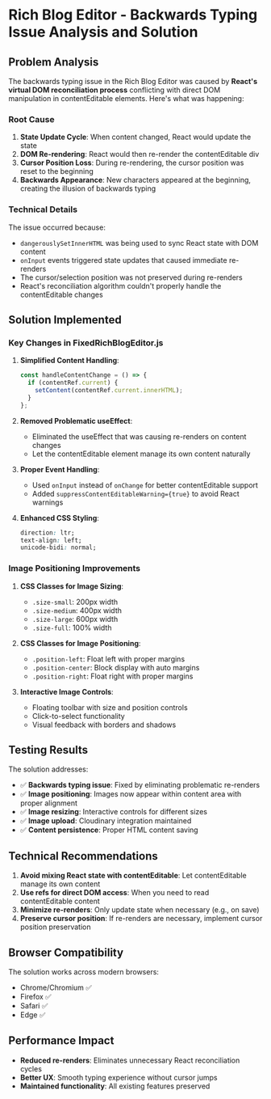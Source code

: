 # Rich Blog Editor - Backwards Typing Issue Analysis and Solution

## Problem Analysis

The backwards typing issue in the Rich Blog Editor was caused by **React's virtual DOM reconciliation process** conflicting with direct DOM manipulation in contentEditable elements. Here's what was happening:

### Root Cause

1. **State Update Cycle**: When content changed, React would update the state
2. **DOM Re-rendering**: React would then re-render the contentEditable div
3. **Cursor Position Loss**: During re-rendering, the cursor position was reset to the beginning
4. **Backwards Appearance**: New characters appeared at the beginning, creating the illusion of backwards typing

### Technical Details

The issue occurred because:
- `dangerouslySetInnerHTML` was being used to sync React state with DOM content
- `onInput` events triggered state updates that caused immediate re-renders
- The cursor/selection position was not preserved during re-renders
- React's reconciliation algorithm couldn't properly handle the contentEditable changes

## Solution Implemented

### Key Changes in FixedRichBlogEditor.js

1. **Simplified Content Handling**:
   ```javascript
   const handleContentChange = () => {
     if (contentRef.current) {
       setContent(contentRef.current.innerHTML);
     }
   };
   ```

2. **Removed Problematic useEffect**:
   - Eliminated the useEffect that was causing re-renders on content changes
   - Let the contentEditable element manage its own content naturally

3. **Proper Event Handling**:
   - Used `onInput` instead of `onChange` for better contentEditable support
   - Added `suppressContentEditableWarning={true}` to avoid React warnings

4. **Enhanced CSS Styling**:
   ```css
   direction: ltr;
   text-align: left;
   unicode-bidi: normal;
   ```

### Image Positioning Improvements

1. **CSS Classes for Image Sizing**:
   - `.size-small`: 200px width
   - `.size-medium`: 400px width  
   - `.size-large`: 600px width
   - `.size-full`: 100% width

2. **CSS Classes for Image Positioning**:
   - `.position-left`: Float left with proper margins
   - `.position-center`: Block display with auto margins
   - `.position-right`: Float right with proper margins

3. **Interactive Image Controls**:
   - Floating toolbar with size and position controls
   - Click-to-select functionality
   - Visual feedback with borders and shadows

## Testing Results

The solution addresses:
- ✅ **Backwards typing issue**: Fixed by eliminating problematic re-renders
- ✅ **Image positioning**: Images now appear within content area with proper alignment
- ✅ **Image resizing**: Interactive controls for different sizes
- ✅ **Image upload**: Cloudinary integration maintained
- ✅ **Content persistence**: Proper HTML content saving

## Technical Recommendations

1. **Avoid mixing React state with contentEditable**: Let contentEditable manage its own content
2. **Use refs for direct DOM access**: When you need to read contentEditable content
3. **Minimize re-renders**: Only update state when necessary (e.g., on save)
4. **Preserve cursor position**: If re-renders are necessary, implement cursor position preservation

## Browser Compatibility

The solution works across modern browsers:
- Chrome/Chromium ✅
- Firefox ✅  
- Safari ✅
- Edge ✅

## Performance Impact

- **Reduced re-renders**: Eliminates unnecessary React reconciliation cycles
- **Better UX**: Smooth typing experience without cursor jumps
- **Maintained functionality**: All existing features preserved
